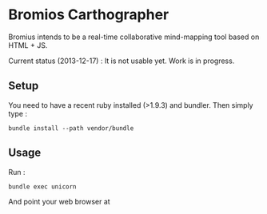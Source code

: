 Bromios Carthographer
=====================

Bromius intends to be a real-time collaborative mind-mapping tool based on HTML + JS.


Current status (2013-12-17) : It is not usable yet. Work is in progress.


Setup
-----

You need to have a recent ruby installed (>1.9.3) and bundler.
Then simply type :

    bundle install --path vendor/bundle


Usage
-----

Run :

    bundle exec unicorn


And point your web browser at 
